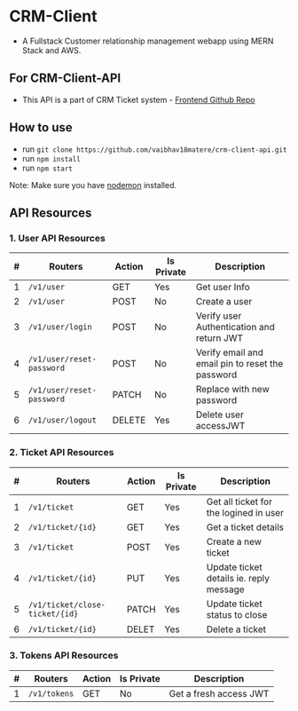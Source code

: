 # CRM-Client

- A Fullstack Customer relationship management webapp using MERN Stack and AWS.

## For CRM-Client-API

- This API is a part of CRM Ticket system - [Frontend Github Repo](https://github.com/vaibhav18matere/crm-client)

## How to use

- run `git clone https://github.com/vaibhav18matere/crm-client-api.git`
- run `npm install`
- run `npm start`

Note: Make sure you have [nodemon](https://www.npmjs.com/package/nodemon) installed.

## API Resources

### 1. User API Resources

| #   | Routers                   | Action | Is Private | Description                                      |
| --- | ------------------------- | ------ | ---------- | ------------------------------------------------ |
| 1   | `/v1/user`                | GET    | Yes        | Get user Info                                    |
| 2   | `/v1/user`                | POST   | No         | Create a user                                    |
| 3   | `/v1/user/login`          | POST   | No         | Verify user Authentication and return JWT        |
| 4   | `/v1/user/reset-password` | POST   | No         | Verify email and email pin to reset the password |
| 5   | `/v1/user/reset-password` | PATCH  | No         | Replace with new password                        |
| 6   | `/v1/user/logout`         | DELETE | Yes        | Delete user accessJWT                            |

### 2. Ticket API Resources

| #   | Routers                        | Action | Is Private | Description                             |
| --- | ------------------------------ | ------ | ---------- | --------------------------------------- |
| 1   | `/v1/ticket`                   | GET    | Yes        | Get all ticket for the logined in user  |
| 2   | `/v1/ticket/{id}`              | GET    | Yes        | Get a ticket details                    |
| 3   | `/v1/ticket`                   | POST   | Yes        | Create a new ticket                     |
| 4   | `/v1/ticket/{id}`              | PUT    | Yes        | Update ticket details ie. reply message |
| 5   | `/v1/ticket/close-ticket/{id}` | PATCH  | Yes        | Update ticket status to close           |
| 6   | `/v1/ticket/{id}`              | DELET  | Yes        | Delete a ticket                         |

### 3. Tokens API Resources

| #   | Routers      | Action | Is Private | Description            |
| --- | ------------ | ------ | ---------- | ---------------------- |
| 1   | `/v1/tokens` | GET    | No         | Get a fresh access JWT |
